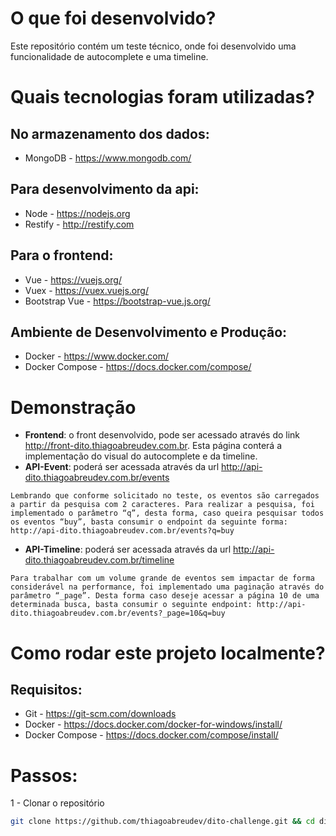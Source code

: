 # O que foi desenvolvido?
Este repositório contém um teste técnico, onde foi desenvolvido uma funcionalidade de autocomplete e uma timeline.

# Quais tecnologias foram utilizadas?
## No armazenamento dos dados: 
* MongoDB - https://www.mongodb.com/
## Para desenvolvimento da api: 
* Node - https://nodejs.org
* Restify - http://restify.com
## Para o frontend: 
* Vue - https://vuejs.org/
* Vuex - https://vuex.vuejs.org/
* Bootstrap Vue - https://bootstrap-vue.js.org/
## Ambiente de Desenvolvimento e Produção: 
* Docker - https://www.docker.com/
* Docker Compose - https://docs.docker.com/compose/

# Demonstração
* **Frontend**: o front desenvolvido, pode ser acessado através do link http://front-dito.thiagoabreudev.com.br. 
Esta página conterá a implementação do visual do autocomplete e da timeline. 
* **API-Event**: poderá ser acessada através da url http://api-dito.thiagoabreudev.com.br/events

`Lembrando que conforme solicitado no teste, os eventos são carregados a partir da pesquisa com 2 caracteres. Para realizar a pesquisa, foi implementado o parâmetro “q”, desta forma, caso queira pesquisar todos os eventos “buy”, basta consumir o endpoint da seguinte forma: http://api-dito.thiagoabreudev.com.br/events?q=buy` 

* **API-Timeline**: poderá ser acessada através da url http://api-dito.thiagoabreudev.com.br/timeline

`Para trabalhar com um volume grande de eventos sem impactar de forma considerável na performance, foi implementado uma paginação através do parâmetro “_page”. Desta forma caso deseje acessar a página 10 de uma determinada busca, basta consumir o seguinte endpoint: http://api-dito.thiagoabreudev.com.br/events?_page=10&q=buy`

# Como rodar este projeto localmente?

## Requisitos: 
* Git - https://git-scm.com/downloads
* Docker - https://docs.docker.com/docker-for-windows/install/
* Docker Compose - https://docs.docker.com/compose/install/

# Passos: 
1 - Clonar o repositório
```bash
git clone https://github.com/thiagoabreudev/dito-challenge.git && cd dito-challenge
```
